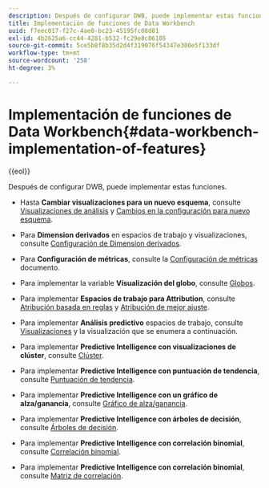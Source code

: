 ```yaml
---
description: Después de configurar DWB, puede implementar estas funciones.
title: Implementación de funciones de Data Workbench
uuid: f7eec017-f27c-4ae0-bc23-45195fc08d81
exl-id: 4b2625a6-cc44-4281-b532-fc29e8c06105
source-git-commit: 5ce5b8f8b35d2d4f319076f54347e300e5f133df
workflow-type: tm+mt
source-wordcount: '258'
ht-degree: 3%

---
```


# Implementación de funciones de Data Workbench{#data-workbench-implementation-of-features}

{{eol}}

Después de configurar DWB, puede implementar estas funciones.

* Hasta **Cambiar visualizaciones para un nuevo esquema**, consulte [Visualizaciones de análisis](https://experienceleague.adobe.com/docs/data-workbench/using/client/analysis-visualizations/c-analysis-vis.html) y [Cambios en la configuración para nuevo esquema](../../../home/dwb-implement-overview/dwb-implement-deliver/dwb-implement-config-new-schema.md#concept-9aced98e988b48ebbf9e6607c182d0de).

* Para **Dimension derivados** en espacios de trabajo y visualizaciones, consulte [Configuración de Dimension derivados](../../../home/dwb-implement-overview/dwb-implement-deliver/dwb-implement-derived-dims.md#concept-19a5c554ac3e4bc9b86b9aaca5f8cad6).

* Para **Configuración de métricas**, consulte la [Configuración de métricas](../../../home/dwb-implement-overview/dwb-implement-configure/dwb-implement-metric-setup.md#concept-f568a931db5b4b62b7b1e7827c7f7bf6) documento.

* Para implementar la variable **Visualización del globo**, consulte [Globos](https://experienceleague.adobe.com/docs/data-workbench/using/client/analysis-visualizations/globes/c-globes.html).

* Para implementar **Espacios de trabajo para Attribution**, consulte [Atribución basada en reglas](https://experienceleague.adobe.com/docs/data-workbench/using/client/attribution-reports/c-rules-attrib.html?lang=en) y [Atribución de mejor ajuste](https://experienceleague.adobe.com/docs/data-workbench/using/client/attribution-reports/c-attrib-algorithmic.html?lang=en).

* Para implementar **Análisis predictivo** espacios de trabajo, consulte [Visualizaciones](https://experienceleague.adobe.com/docs/data-workbench/using/client/visualizations/c-vis.html) y la visualización que se enumera a continuación.

* Para implementar **Predictive Intelligence con visualizaciones de clúster**, consulte [Clúster](https://experienceleague.adobe.com/docs/data-workbench/using/client/analysis-visualizations/visitor-cluster/c-visitor-cluster.html?lang=en).

* Para implementar **Predictive Intelligence con puntuación de tendencia**, consulte [Puntuación de tendencia](https://experienceleague.adobe.com/docs/data-workbench/using/client/analysis-visualizations/visitor-propensity/c-visitor-propensity.html).

* Para implementar **Predictive Intelligence con un gráfico de alza/ganancia**, consulte [Gráfico de alza/ganancia](https://experienceleague.adobe.com/docs/data-workbench/using/client/analysis-visualizations/visitor-propensity/c-propensity-gain-lift-chart.html).

* Para implementar **Predictive Intelligence con árboles de decisión**, consulte [Árboles de decisión](https://experienceleague.adobe.com/docs/data-workbench/using/client/analysis-visualizations/decision-trees/c-decision-trees.html).

* Para implementar **Predictive Intelligence con correlación binomial**, consulte [Correlación binomial](https://experienceleague.adobe.com/docs/data-workbench/using/client/analysis-visualizations/correlation-analysis/c-correlation-analysis.html).

* Para implementar **Predictive Intelligence con correlación binomial**, consulte [Matriz de correlación](https://experienceleague.adobe.com/docs/data-workbench/using/client/analysis-visualizations/correlation-analysis/c-correlation-analysis.html).
